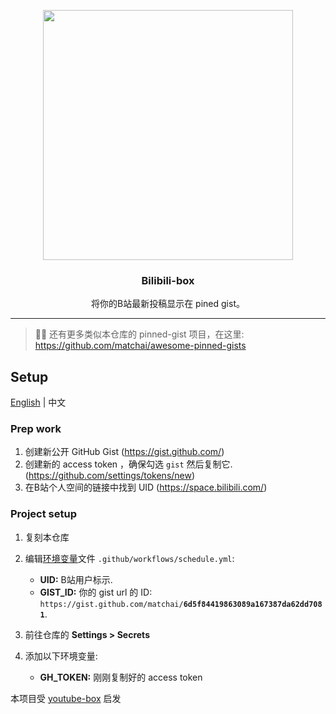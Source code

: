 <p align="center">
  <img width="400" src="./image/demo.png">
  <h3 align="center">Bilibili-box</h3>
  <p align="center">将你的B站最新投稿显示在 pined gist。</p>
</p>

---

> 📌✨ 还有更多类似本仓库的 pinned-gist 项目，在这里: https://github.com/matchai/awesome-pinned-gists

## Setup

[English](./readme.md) | 中文


### Prep work

1. 创建新公开 GitHub Gist (https://gist.github.com/)
1. 创建新的 access token ，确保勾选 `gist` 然后复制它. (https://github.com/settings/tokens/new)
1. 在B站个人空间的链接中找到 UID (https://space.bilibili.com/)


### Project setup

1. 复刻本仓库
1. 编辑[环境变量](https://github.com/rdp-studio/bilibili-box/blob/master/.github/workflows/main.yml#L27-L28)文件 `.github/workflows/schedule.yml`:

   - **UID:** B站用户标示.
   - **GIST_ID:** 你的 gist url 的 ID: `https://gist.github.com/matchai/`**`6d5f84419863089a167387da62dd7081`**.

1. 前往仓库的 **Settings > Secrets**
1. 添加以下环境变量:
   - **GH_TOKEN:** 刚刚复制好的 access token

本项目受 [youtube-box](https://github.com/SinaKhalili/youtube-box) 启发
